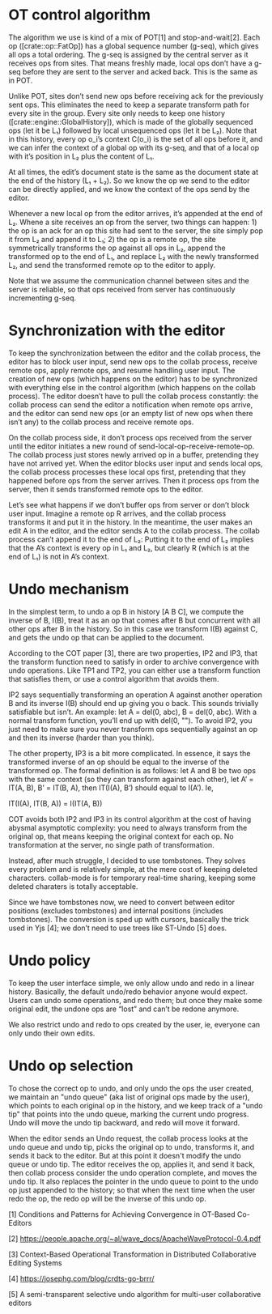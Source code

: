 # OT control algorithm

The algorithm we use is kind of a mix of POT[1] and stop-and-wait[2].
Each op ([crate::op::FatOp]) has a global sequence number (g-seq),
which gives all ops a total ordering. The g-seq is assigned by the
central server as it receives ops from sites. That means freshly made,
local ops don’t have a g-seq before they are sent to the server and
acked back. This is the same as in POT.

Unlike POT, sites don’t send new ops before receiving ack for the
previously sent ops. This eliminates the need to keep a separate
transform path for every site in the group. Every site only needs to
keep one history ([crate::engine::GlobalHistory]), which is made of
the globally sequenced ops (let it be L₁) followed by local
unsequenced ops (let it be L₂). Note that in this history, every op
o\_i’s context C(o\_i) is the set of all ops before it, and we can
infer the context of a global op with its g-seq, and that of a local
op with it’s position in L₂ plus the content of L₁.

At all times, the edit’s document state is the same as the document
state at the end of the history (L₁ + L₂). So we know the op we send
to the editor can be directly applied, and we know the context of the
ops send by the editor.

Whenever a new local op from the editor arrives, it’s appended at the
end of L₂. Whene a site receives an op from the server, two things can
happen: 1) the op is an ack for an op this site had sent to the
server, the site simply pop it from L₂ and append it to L₁; 2) the op
is a remote op, the site symmetrically transforms the op against all
ops in L₂, append the transformed op to the end of L₁, and replace L₂
with the newly transformed L₂, and send the transformed remote op to
the editor to apply.

Note that we assume the communication channel between sites and the
server is reliable, so that ops received from server has continuously
incrementing g-seq.

# Synchronization with the editor

To keep the synchronization between the editor and the collab process,
the editor has to block user input, send new ops to the collab
process, receive remote ops, apply remote ops, and resume handling
user input. The creation of new ops (which happens on the editor) has
to be synchronized with everything else in the control algorithm
(which happens on the collab process). The editor doesn’t have to pull
the collab process constantly: the collab process can send the editor
a notification when remote ops arrive, and the editor can send new ops
(or an empty list of new ops when there isn’t any) to the collab
process and receive remote ops.

On the collab process side, it don’t process ops received from the
server until the editor initiates a new round of
send-local-op-receive-remote-op. The collab process just stores newly
arrived op in a buffer, pretending they have not arrived yet. When the
editor blocks user input and sends local ops, the collab process
processes these local ops first, pretending that they happened before
ops from the server arrives. Then it process ops from the server, then
it sends transformed remote ops to the editor.

Let’s see what happens if we don’t buffer ops from server or don’t
block user input. Imagine a remote op R arrives, and the collab
process transforms it and put it in the history. In the meantime, the
user makes an edit A in the editor, and the editor sends A to the
collab process. The collab process can’t append it to the end of L₂:
Putting it to the end of L₂ implies that the A’s context is every op
in L₁ and L₂, but clearly R (which is at the end of L₁) is not in A’s
context.

# Undo mechanism

In the simplest term, to undo a op B in history [A B C], we compute
the inverse of B, I(B), treat it as an op that comes after B but
concurrent with all other ops after B in the history. So in this case
we transform I(B) against C, and gets the undo op that can be applied
to the document.

According to the COT paper [3], there are two properties, IP2 and IP3,
that the transform function need to satisfy in order to archive
convergence with undo operations. Like TP1 and TP2, you can either use
a transform function that satisfies them, or use a control algorithm
that avoids them.

IP2 says sequentially transforming an operation A against another
operation B and its inverse I(B) should end up giving you o back. This
sounds trivially satisfiable but isn’t. An example: let A = del(0,
abc), B = del(0, abc). With a normal transform function, you’ll end up
with del(0, ""). To avoid IP2, you just need to make sure you never
transform ops sequentially against an op and then its inverse (harder
than you think).

The other property, IP3 is a bit more complicated. In essence, it says
the transformed inverse of an op should be equal to the inverse of the
transformed op. The formal definition is as follows: let A and B be
two ops with the same context (so they can transform against each
other), let A’ = IT(A, B), B’ = IT(B, A), then IT(I(A), B’) should
equal to I(A’). Ie,

IT(I(A), IT(B, A)) = I(IT(A, B))

COT avoids both IP2 and IP3 in its control algorithm at the cost of
having abysmal asymptotic complexity: you need to always transform
from the original op, that means keeping the original context for each
op. No transformation at the server, no single path of transformation.

Instead, after much struggle, I decided to use tombstones. They solves
every problem and is relatively simple, at the mere cost of keeping
deleted characters. collab-mode is for temporary real-time sharing,
keeping some deleted charaters is totally acceptable.

Since we have tombstones now, we need to convert between editor
positions (excludes tombstones) and internal positions (includes
tombstones). The conversion is sped up with cursors, basically the
trick used in Yjs [4]; we don’t need to use trees like ST-Undo [5]
does.

# Undo policy

To keep the user interface simple, we only allow undo and redo in a
linear history. Basically, the default undo/redo behavior anyone would
expect. Users can undo some operations, and redo them; but once they
make some original edit, the undone ops are “lost” and can’t be redone
anymore.

We also restrict undo and redo to ops created by the user, ie,
everyone can only undo their own edits.

# Undo op selection

To chose the correct op to undo, and only undo the ops the user
created, we maintain an "undo queue" (aka list of original ops made by
the user), which points to each original op in the history, and we
keep track of a "undo tip" that points into the undo queue, marking
the current undo progress. Undo will move the undo tip backward, and
redo will move it forward.

When the editor sends an Undo request, the collab process looks at the
undo queue and undo tip, picks the original op to undo, transforms it,
and sends it back to the editor. But at this point it doesn't modify
the undo queue or undo tip. The editor receives the op, applies it,
and send it back, then collab process consider the undo operation
complete, and moves the undo tip. It also replaces the pointer in the
undo queue to point to the undo op just appended to the history; so
that when the next time when the user redo the op, the redo op will be
the inverse of this undo op.


[1] Conditions and Patterns for Achieving Convergence in OT-Based
Co-Editors

[2] https://people.apache.org/~al/wave_docs/ApacheWaveProtocol-0.4.pdf

[3] Context-Based Operational Transformation in Distributed
Collaborative Editing Systems

[4] https://josephg.com/blog/crdts-go-brrr/

[5] A semi-transparent selective undo algorithm for multi-user
collaborative editors

